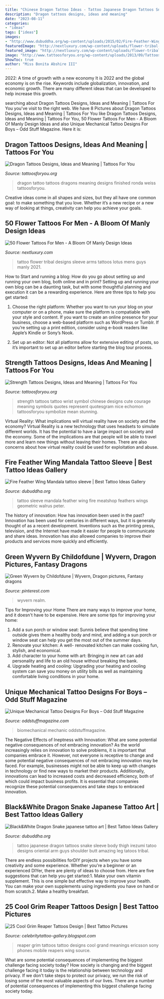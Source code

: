 ```yaml
---
title: "Chinese Dragon Tattoo Ideas - Tattoo Japanese Dragon Tattoos Snake Sleeve Body Thigh Irezumi Tatoo Designs Oriental Arm Guys Shoulder Butt Amazing Leg Tatoos Tribal"
description: "Dragon tattoos designs, ideas and meaning"
date: "2023-08-11"
categories:
- "ideas"
tags: ["ideas"]
images:
- "http://www.dubuddha.org/wp-content/uploads/2015/02/Fire-Feather-Wing-Mandala-tattoo-sleeve.jpg"
featuredImage: "http://nextluxury.com/wp-content/uploads/flower-tribal-tattoo-designs-for-arms-for-men-on-sleeve.jpg"
featured_image: "http://nextluxury.com/wp-content/uploads/flower-tribal-tattoo-designs-for-arms-for-men-on-sleeve.jpg"
image: "http://www.tattoosforyou.org/wp-content/uploads/2013/09/Tattoos-of-Dragons.jpg"
ShowToc: true
author: "Miss Bonita Abshire III"
---
```



2022: A time of growth with a new economy
It is 2022 and the global economy is on the rise. Keywords include globalization, innovation, and economic growth. There are many different ideas that can be developed to help increase this growth.

	

		
searching about Dragon Tattoos Designs, Ideas and Meaning | Tattoos For You you've visit to the right web. We have 8 Pictures about Dragon Tattoos Designs, Ideas and Meaning | Tattoos For You like Dragon Tattoos Designs, Ideas and Meaning | Tattoos For You, 50 Flower Tattoos For Men - A Bloom Of Manly Design Ideas and also Unique Mechanical Tattoo Designs For Boys – Odd Stuff Magazine. Here it is:
		
    
## Dragon Tattoos Designs, Ideas And Meaning | Tattoos For You

<img loading=lazy src="http://www.tattoosforyou.org/wp-content/uploads/2013/09/Tattoos-of-Dragons.jpg" onerror="this.onerror=null;this.src='https://tse3.mm.bing.net/th?id=OIP.U6cDfju4w1tmwYnu8H9q0gHaJ4&amp;pid=15.1';" alt="Dragon Tattoos Designs, Ideas and Meaning | Tattoos For You">

_Source: tattoosforyou.org_

>dragon tattoo tattoos dragons meaning designs finished ronda weiss tattoosforyou. 

	

Creative ideas come in all shapes and sizes, but they all have one common goal: to make something that you love. Whether it’s a new recipe or a new way of looking at things, creativity can help you achieve your goals.

    
## 50 Flower Tattoos For Men - A Bloom Of Manly Design Ideas

<img loading=lazy src="http://nextluxury.com/wp-content/uploads/flower-tribal-tattoo-designs-for-arms-for-men-on-sleeve.jpg" onerror="this.onerror=null;this.src='https://tse4.mm.bing.net/th?id=OIP.Bxalc2DMGmKjqNXKg0KE9QAAAA&amp;pid=15.1';" alt="50 Flower Tattoos For Men - A Bloom Of Manly Design Ideas">

_Source: nextluxury.com_

>tattoo flower tribal designs sleeve arms tattoos lotus mens guys manly 2021. 

	

How to Start and running a blog: How do you go about setting up and running your own blog, both online and in print?
Setting up and running your own blog can be a daunting task, but with some thoughtful planning and execution it can be a rewarding experience. Here are three tips to help you get started:
1. Choose the right platform: Whether you want to run your blog on your computer or on a phone, make sure the platform is compatiable with your style and content. If you want to create an online presence for your business, choose a web-based platform such as WordPress or Tumblr. If you’re setting up a print edition, consider using e-book readers like Apple’s Kindle or Sony’s Nook.

2. Set up an editor: Not all platforms allow for extensive editing of posts, so it’s important to set up an editor before starting the blog tour process.

    
## Strength Tattoos Designs, Ideas And Meaning | Tattoos For You

<img loading=lazy src="http://www.tattoosforyou.org/wp-content/uploads/2013/10/Tattoos-of-Strength-766x1024.jpg" onerror="this.onerror=null;this.src='https://tse1.mm.bing.net/th?id=OIP.Ga1xZwD4G_yEtLD4bs7ZwwHaJ5&amp;pid=15.1';" alt="Strength Tattoos Designs, Ideas and Meaning | Tattoos For You">

_Source: tattoosforyou.org_

>strength tattoos tattoo wrist symbol chinese designs cute courage meaning symbols quotes represent quotesgram nice echomon tattoosforyou symbolize mean stunning. 

	

Virtual Reality: What implications will virtual reality have on society and the economy?
Virtual Reality is a new technology that uses headsets to simulate different worlds. It has the potential to have a large impact on society and the economy. Some of the implications are that people will be able to travel more and learn new things without leaving their homes. There are also concerns about how virtual reality could be used for exploitation and abuse.

    
## Fire Feather Wing Mandala Tattoo Sleeve | Best Tattoo Ideas Gallery

<img loading=lazy src="http://www.dubuddha.org/wp-content/uploads/2015/02/Fire-Feather-Wing-Mandala-tattoo-sleeve.jpg" onerror="this.onerror=null;this.src='https://tse3.mm.bing.net/th?id=OIP.2cEPkPWAmcQs55j_2DMtegAAAA&amp;pid=15.1';" alt="Fire Feather Wing Mandala tattoo sleeve | Best Tattoo Ideas Gallery">

_Source: dubuddha.org_

>tattoo sleeve mandala feather wing fire meatshop feathers wings geometric walrus peter. 

	

The history of innovation: How has innovation been used in the past?
Innovation has been used for centuries in different ways, but it is generally thought of as a recent development. Inventions such as the printing press, television, and the Internet have made it easier for people to communicate and share ideas. Innovation has also allowed companies to improve their products and services more quickly and efficiently.

    
## Green Wyvern By Childofdune | Wyvern, Dragon Pictures, Fantasy Dragons

<img loading=lazy src="https://i.pinimg.com/736x/37/ef/d3/37efd38f2b89c20d0526d95f0865be72.jpg" onerror="this.onerror=null;this.src='https://tse4.mm.bing.net/th?id=OIP.IJ0wi0cVTUifPcDKfuBvpQHaKL&amp;pid=15.1';" alt="Green Wyvern by Childofdune | Wyvern, Dragon pictures, Fantasy dragons">

_Source: pinterest.com_

>wyvern realm. 

	

Tips for Improving your Home
There are many ways to improve your home, and it doesn't have to be expensive. Here are some tips for improving your home: 
1. Add a sun porch or window seat: Sunnis believe that spending time outside gives them a healthy body and mind, and adding a sun porch or window seat can help you get the most out of the summer days. 
2. Renovate your kitchen: A well- renovated kitchen can make cooking fun, stylish, and economical. 
3. Add character to your home with art: Bringing in new art can add personality and life to an old house without breaking the bank. 
4. Upgrade heating and cooling: Upgrading your heating and cooling system can save you money on utility bills as well as maintaining comfortable living conditions in your home.

    
## Unique Mechanical Tattoo Designs For Boys – Odd Stuff Magazine

<img loading=lazy src="https://oddstuffmagazine.com/wp-content/uploads/2013/09/Bio-mechanical-Tattoo-23-532x800.jpg" onerror="this.onerror=null;this.src='https://tse1.mm.bing.net/th?id=OIP.gpp_XO8qPoD4Y_nLWlA-RQHaLI&amp;pid=15.1';" alt="Unique Mechanical Tattoo Designs For Boys – Odd Stuff Magazine">

_Source: oddstuffmagazine.com_

>biomechanical mechanic oddstuffmagazine. 

	

The Negative Effects of Ineptness with Innovation: What are some potential negative consequences of not embracing innovation?
As the world increasingly relies on innovation to solve problems, it is important that companies embrace it. However, not everyone is receptive to change and some potential negative consequences of not embracing innovation may be faced. For example, businesses might not be able to keep up with changes in technology or find new ways to market their products. Additionally, innovations can lead to increased costs and decreased efficiency, both of which could impact business profits. It is essential that companies recognize these potential consequences and take steps to embraced innovation.

    
## Black&amp;White Dragon Snake Japanese Tattoo Art | Best Tattoo Ideas Gallery

<img loading=lazy src="http://www.dubuddha.org/wp-content/uploads/2015/01/BlackWhite-Dragon-Snake-japanese-tattoo-art.jpg" onerror="this.onerror=null;this.src='https://tse4.mm.bing.net/th?id=OIP.Fkyio2b82RfYH9HMMMWmuAHaLH&amp;pid=15.1';" alt="Black&amp;White Dragon Snake japanese tattoo art | Best Tattoo Ideas Gallery">

_Source: dubuddha.org_

>tattoo japanese dragon tattoos snake sleeve body thigh irezumi tatoo designs oriental arm guys shoulder butt amazing leg tatoos tribal. 

	

There are endless possibilities forDIY projects when you have some creativity and some experience. Whether you're a beginner or an experienced DIYer, there are plenty of ideas to choose from. Here are five suggestions that can help you get started:1. Make your own vitamin supplement. This is one simple but effective way to improve your health. You can make your own supplements using ingredients you have on hand or from scratch.2. Make a healthy breakfast.

    
## 25 Cool Grim Reaper Tattoos Design | Best Tattoo Pictures

<img loading=lazy src="https://2.bp.blogspot.com/-JTjVFIS61Oo/TrzAgzwITcI/AAAAAAAAGYU/A-IC88icFSg/s1600/Grim_Reaper_Tattoos+%252817%2529.jpg" onerror="this.onerror=null;this.src='https://tse2.mm.bing.net/th?id=OIP.722E9TZbRF6lSY144aMbuQAAAA&amp;pid=15.1';" alt="25 Cool Grim Reaper Tattoos Design | Best Tattoo Pictures">

_Source: celebritytattoo-gallery.blogspot.com_

>reaper grim tattoos tattoo designs cool grand meanings ericsson sony phones mobile reapers wing source. 

	

What are some potential consequences of implementing the biggest challenge facing society today?
How society is changing and the biggest challenge facing it today is the relationship between technology and privacy. If we don't take steps to protect our privacy, we run the risk of losing some of the most valuable aspects of our lives. There are a number of potential consequences of implementing this biggest challenge facing society today.

